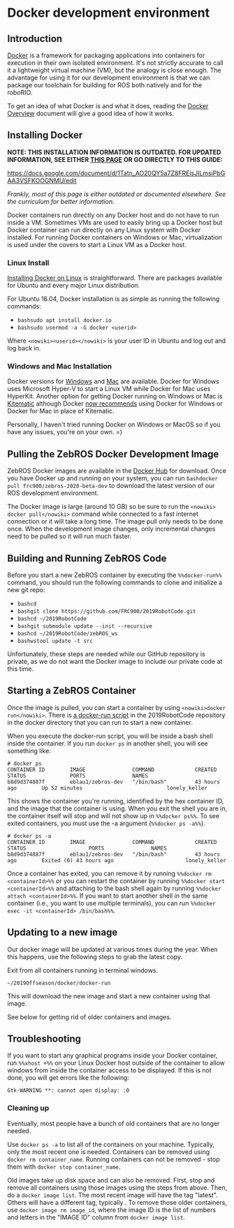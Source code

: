 #  Docker development environment # 


##  Introduction ## 

[Docker](https://www.docker.com/what-docker) is a framework for packaging applications into containers for execution in their own isolated environment. It's not strictly accurate to call it a lightweight virtual machine (VM), but the analogy is close enough. The advantage for using it for our development environment is that we can package our toolchain for building for ROS both natively and for the roboRIO.

To get an idea of what Docker is and what it does, reading the [Docker Overview](https://docs.docker.com/engine/understanding-docker/) document will give a good idea of how it works.

##  Installing Docker ## 

**NOTE: THIS INSTALLATION INFORMATION IS OUTDATED. FOR UPDATED INFORMATION, SEE EITHER __[THIS PAGE](programming:curriculum:ubuntu)__ OR GO DIRECTLY TO THIS GUIDE:**

https://docs.google.com/document/d/1Tatn_AO20QY5a7Z8FREisJILmsiPbGAA3VSFKOOGNMU/edit



*Frankly, most of this page is either outdated or documented elsewhere. See the curriculum for better information.*




Docker containers run directly on any Docker host and do not have to run inside a VM. Sometimes VMs are used to easily bring up a Docker host but Docker container can run directly on any Linux system with Docker installed. For running Docker containers on Windows or Mac, virtualization is used under the covers to start a Linux VM as a Docker host.

###  Linux Install ### 

[Installing Docker on Linux](https://docs.docker.com/engine/installation/) is straightforward. There are packages available for Ubuntu and every major Linux distribution.

For Ubuntu 16.04, Docker installation is as simple as running the following commands:

  - ```bashsudo apt install docker.io```
  - ```bashsudo usermod -a -G docker <userid>```

Where `<nowiki><userid></nowiki>` is your user ID in Ubuntu and log out and log back in.

###  Windows and Mac Installation ### 

Docker versions for [Windows](https://docs.docker.com/docker-for-windows/) and [Mac](https://docs.docker.com/docker-for-mac/) are available. Docker for Windows uses Microsoft Hyper-V to start a Linux VM while Docker for Mac uses HyperKit. Another option for getting Docker running on Windows or Mac is [Kitematic](https://kitematic.com/) although Docker [now recommends](https://docs.docker.com/kitematic/userguide/) using Docker for Windows or Docker for Mac in place of Kitematic.

Personally, I haven't tried running Docker on Windows or MacOS so if you have any issues, you're on your own. =)

##  Pulling the ZebROS Docker Development Image ## 
ZebROS Docker images are available in the [Docker Hub](https://​hub.docker.com/​u/​frc900/​) for download. Once you have Docker up and running on your system, you can run ```bash​docker pull frc900/zebros-2020-beta-dev```​ to download the latest version of our ROS development environment.	 
 
The Docker image is large (around 10 GB) so be sure to run the `<nowiki>​docker pull</nowiki>`​ command while connected to a fast internet connection or it will take a long time. The image pull only needs to be done once. When the development image changes, only incremental changes need to be pulled so it will run much faster.

##  Building and Running ZebROS Code ## 
Before  you start a new ZebROS container by executing the `%%docker-run%%` command, you should run the following commands to clone and initialize a new git repo:

  - ```bashcd```
  - ```bashgit clone https://github.com/FRC900/2019RobotCode.git```
  - ```bashcd ~/2019RobotCode```
  - ```bashgit submodule update --init --recursive```
  - ```bashcd ~/2019RobotCode/zebROS_ws```
  - ```bashwstool update -t src```

Unfortunately, these steps are needed while our GitHub repository is private, as we do not want the Docker image to include our private code at this time.

##  Starting a ZebROS Container ## 

Once the image is pulled, you can start a container by using `<nowiki>docker run</nowiki>`. There is [a docker-run script](https://github.com/FRC900/2019RobotCode/blob/master/docker/docker-run) in the 2019RobotCode repository in the docker directory that you can run to start a new container.

When you execute the docker-run script, you will be inside a bash shell inside the container. If you run `docker ps` in another shell, you will see something like:

```
# docker ps
CONTAINER ID        IMAGE               COMMAND             CREATED             STATUS              PORTS               NAMES
b8d9d374887f        eblau1/zebros-dev   "/bin/bash"         43 hours ago        Up 52 minutes                           lonely_keller
```

This shows the container you're running, identified by the hex container ID, and the image that the container is using. When you exit the shell you are in, the container itself will stop and will not show up in `%%docker ps%%`. To see exited containers, you must use the -a argument (`%%docker ps -a%%`).

```
# docker ps -a
CONTAINER ID        IMAGE               COMMAND             CREATED             STATUS                    PORTS               NAMES
b8d9d374887f        eblau1/zebros-dev   "/bin/bash"         43 hours ago        Exited (0) 43 hours ago                       lonely_keller
```

Once a container has exited, you can remove it by running `%%docker rm <containerId>%%` or you can restart the container by running `%%docker start <containerId>%%` and attaching to the bash shell again by running `%%docker attach <containerId>%%`. If you want to start another shell in the same container (i.e., you want to use multiple terminals), you can run `%%docker exec -it <containerId> /bin/bash%%`.

##  Updating to a new image ## 

Our docker image will be updated at various times during the year.  When this happens, use the following steps to grab the latest copy.

Exit from all containers running in terminal windows.

```bashdocker pull frc900/zebros-2020-beta-dev:latest
~/2019Offseason/docker/docker-run
```

This will download the new image and start a new container using that image.

See below for getting rid of older containers and images.

##  Troubleshooting ## 

If you want to start any graphical programs inside your Docker container, run `%%xhost +%%` on your Linux Docker host outside of the container to allow windows from inside the container access to be displayed. If this is not done, you will get errors like the following:

```
Gtk-WARNING **: cannot open display: :0
```


###  Cleaning up ### 

Eventually, most people have a bunch of old containers that are no longer needed.  

Use `docker ps -a` to list all of the containers on your machine.  Typically, only the most recent one is needed.  Containers can be removed using `docker rm container_name`.  Running containers can not be removed - stop them with `docker stop container_name`.

Old images take up disk space and can also be removed.  First, stop and remove all containers using those images using the steps from above.  Then, do a `docker image list`.  The most recent image will have the tag "latest".  Others will have a different tag, typically <none>.  To remove those older containers, use `docker image rm image_id`, where the image ID is the list of numbers and letters in the "IMAGE ID" column from `docker image list`.


